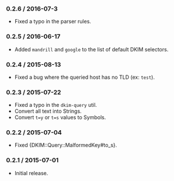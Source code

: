 ### 0.2.6 / 2016-07-3

* Fixed a typo in the parser rules.

### 0.2.5 / 2016-06-17

* Added `mandrill` and `google` to the list of default DKIM selectors.

### 0.2.4 / 2015-08-13

* Fixed a bug where the queried host has no TLD (ex: `test`).

### 0.2.3 / 2015-07-22

* Fixed a typo in the `dkim-query` util.
* Convert all text into Strings.
* Convert `t=y` or `t=s` values to Symbols.

### 0.2.2 / 2015-07-04

* Fixed {DKIM::Query::MalformedKey#to_s}.

### 0.2.1 / 2015-07-01

* Initial release.
